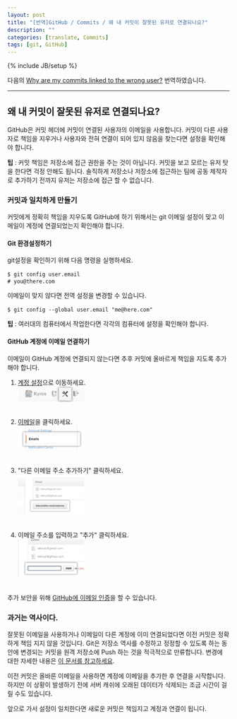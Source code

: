 ```yaml
---
layout: post
title: "[번역]GitHub / Commits / 왜 내 커밋이 잘못된 유저로 연결되나요?"
description: ""
categories: [translate, Commits]
tags: [git, GitHub]
---
```

{% include JB/setup %}

다음의 [Why are my commits linked to the wrong user?](https://help.github.com/articles/why-are-my-commits-linked-to-the-wrong-user) 번역하였습니다.

---

## 왜 내 커밋이 잘못된 유저로 연결되나요?

GitHub은 커밋 헤더에 커밋이 연결된 사용자의 이메일을 사용합니다. 커밋이 다른 사용자로 책임을 지우거나 사용자와 전혀 연결이 되어 있지 않음을 찾는다면 설정을 확인해야 합니다. 

<div class="alert-info"><strong>팁</strong> : 커밋 책임은 저장소에 접근 권한을 주는 것이 아닙니다. 커밋을 보고 모르는 유저 탓을 한다면 걱정 안해도 됩니다. 솔직하게 저장소나 저장소에 접근하는 팀에 공동 제작자로 추가하기 전까지 유저는 저장소에 접근 할 수 없습니다.</div>

### 커밋과 일치하게 만들기

커밋에게 정확히 책임을 지우도록 GitHub에 하기 위해서는 git 이메일 설정이 맞고 이메일이 계정에 연결되었는지 확인해야 합니다.

#### Git 환경설정하기

git설정을 확인하기 위해 다음 명령을 실행하세요.

	$ git config user.email
	# you@there.com

이메일이 맞지 않다면 전역 설정을 변경할 수 있습니다.

	$ git config --global user.email "me@here.com"

<div class="alert-info"><strong>팁</strong> : 여러대의 컴퓨터에서 작업한다면 각각의 컴퓨터에 설정을 확인해야 합니다.</div>

#### GitHub 계정에 이메일 연결하기

이메일이 GitHub 계정에 연결되지 않는다면 추후 커밋에 올바르게 책임을 지도록 추가해야 합니다.

1. [계정 설정](https://github.com/settings)으로 이동하세요.<br/><img src="/../../../../image/2013/userbar-account-settings.png" alt="Account settings button" style="width: 150px;"/><br/><br/>

2. [이메일](https://github.com/settings/emails)을 클릭하세요.<br/><img src="/../../../../image/2013/settings-sidebar-emails.png" alt="Account settings button" style="width: 150px;"/><br/><br/>

3. "다른 이메일 주소 추가하기" 클릭하세요.<br/><img src="/../../../../image/2013/settings-email-add-another-email-address.png" alt="Email addition button" style="width: 150px;"/><br/><br/>

4. 이메일 주소를 입력하고 "추가" 클릭하세요.<br/><img src="/../../../../image/2013/settings-email-add-form.png" alt="Add email button" style="width: 150px;"/><br/><br/>

추가 보안을 위해 [GitHub에 이메일 인증](https://help.github.com/articles/setting-up-email-verification)을 할 수 있습니다.

### 과거는 역사이다.

잘못된 이메일을 사용하거나 이메일이 다른 계정에 이미 연결되었다면 이전 커밋은 정확하게 책임 지지 않을 것입니다. Git은 저장소 역사를 수정하고 정정할 수 있도록 하는 동안에 변경되는 커밋을 원격 저장소에 Push 하는 것을 적극적으로 만류합니다. 변경에 대한 자세한 내용은 [이 문서를 참고하세요](https://help.github.com/articles/changing-author-info).

이전 커밋은 올바른 이메일을 사용하면 계정에 이메일을 추가한 후 연결을 시작합니다. 하지만 이 상황이 발생하기 전에 서버 캐쉬에 오래된 데이터가 삭제되는 조금 시간이 걸릴 수도 있습니다.

앞으로 가서 설정이 일치한다면 새로운 커밋은 책임지고 계정과 연결이 됩니다.